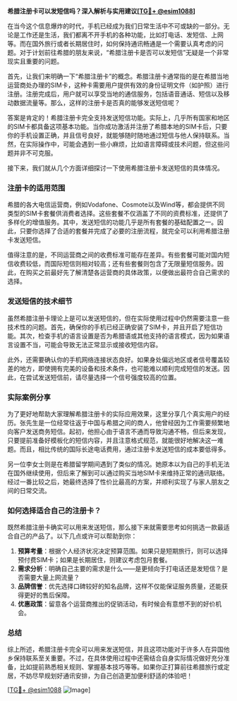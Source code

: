 **希腊注册卡可以发短信吗？深入解析与实用建议[[TG💪+ @esim1088](https://t.me/s/esim1088)]**

在当今这个信息爆炸的时代，手机已经成为我们日常生活中不可或缺的一部分。无论是工作还是生活，我们都离不开手机的各种功能，比如打电话、发短信、上网等。而在国外旅行或者长期居住时，如何保持通讯畅通是一个需要认真考虑的问题。对于计划前往希腊的朋友来说，“希腊注册卡是否可以发短信”无疑是一个非常现实且重要的问题。

首先，让我们来明确一下“希腊注册卡”的概念。希腊注册卡通常指的是在希腊当地运营商处办理的SIM卡，这种卡需要用户提供有效的身份证明文件（如护照）进行注册。注册完成后，用户就可以享受当地的通信服务，包括语音通话、短信以及移动数据流量等。那么，这样的注册卡是否真的能够发送短信呢？

答案是肯定的！希腊注册卡完全支持发送短信功能。实际上，几乎所有国家和地区的SIM卡都具备这项基本功能。当你成功激活并注册了希腊本地的SIM卡后，只要你的手机设置正确，并且信号良好，就能够随时随地通过短信与他人保持联系。当然，在实际操作中，可能会遇到一些小麻烦，比如语言障碍或技术问题，但这些问题并非不可克服。

接下来，我们就从几个方面详细探讨一下使用希腊注册卡发送短信的具体情况。

### 注册卡的适用范围

希腊的各大电信运营商，例如Vodafone、Cosmote以及Wind等，都会提供不同类型的SIM卡套餐供消费者选择。这些套餐不仅涵盖了不同的资费标准，还提供了多样化的增值服务。其中，发送短信的功能几乎是所有套餐的基础配置之一。因此，只要你选择了合适的套餐并完成了必要的注册流程，就完全可以利用希腊注册卡发送短信。

值得注意的是，不同运营商之间的收费标准可能存在差异。有些套餐可能对国内短信收费较低，而国际短信则相对较高；还有些套餐则包含了无限量短信服务。因此，在购买之前最好先了解清楚各运营商的具体政策，以便做出最符合自己需求的选择。

### 发送短信的技术细节

虽然希腊注册卡理论上是可以发送短信的，但在实际使用过程中仍然需要注意一些技术性的问题。首先，确保你的手机已经正确安装了SIM卡，并且开启了短信功能。其次，检查手机的语言设置是否为希腊语或其他支持的语言模式，因为如果语言设置不当，可能会导致无法正常显示或接收短信内容。

此外，还需要确认你的手机网络连接状态良好。如果身处偏远地区或者信号覆盖较差的地方，即使拥有完美的设备和技术条件，也可能难以顺利完成短信的发送。因此，在尝试发送短信前，请尽量选择一个信号强度较高的位置。

### 实际案例分享

为了更好地帮助大家理解希腊注册卡的实际应用效果，这里分享几个真实用户的经历。张先生是一位经常往返于中国与希腊之间的商人，他曾经因为工作需要频繁地向客户发送商务短信。起初，他担心由于语言不通而导致沟通不畅，但后来发现，只要提前准备好模板化的短信内容，并且注意格式规范，就能很好地解决这一难题。而且，相比传统的国际长途电话费用，通过注册卡发送短信的成本要低得多。

另一位李女士则是在希腊留学期间遇到了类似的情况。她原本以为自己的手机无法在国外继续使用，但后来了解到可以通过购买当地SIM卡来维持正常的通讯联络。经过一番比较之后，她最终选择了性价比最高的方案，并顺利实现了与家人朋友之间的日常交流。

### 如何选择适合自己的注册卡？

既然希腊注册卡确实可以用来发送短信，那么接下来就需要思考如何挑选一款最适合自己的产品了。以下几点或许可以帮助到你：

1. **预算考量**：根据个人经济状况决定预算范围。如果只是短期旅行，则可以选择预付费SIM卡；如果是长期居住，则建议考虑包月套餐。
2. **需求分析**：明确自己主要的需求是什么——是更倾向于打电话还是发短信？是否需要大量上网流量？
3. **品牌信誉**：优先选择口碑较好的知名品牌，这样不仅能保证服务质量，还能获得更好的售后保障。
4. **优惠政策**：留意各个运营商推出的促销活动，有时候会有意想不到的好价机会。

### 总结

综上所述，希腊注册卡完全可以用来发送短信，并且这项功能对于许多人在异国他乡保持联系至关重要。不过，在具体使用过程中还需结合自身实际情况做好充分准备，比如提前熟悉相关规则、掌握基本技巧等等。如果你正打算前往希腊旅行或定居，不妨尽早规划好通讯安排，为自己创造更加便利舒适的体验吧！

[[TG💪+ @esim1088](https://t.me/s/esim1088) ![Image](https://i.postimg.cc/4NQfJmqS/Snipaste-2025-05-13-00-14-12.png)]